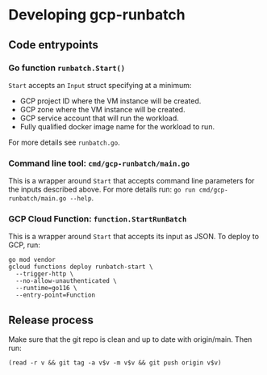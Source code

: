 # Developing gcp-runbatch

## Code entrypoints

### Go function `runbatch.Start()`

`Start` accepts an `Input` struct specifying at a minimum:

* GCP project ID where the VM instance will be created.
* GCP zone where the VM instance will be created.
* GCP service account that will run the workload.
* Fully qualified docker image name for the workload to run.

For more details see `runbatch.go`.

### Command line tool: `cmd/gcp-runbatch/main.go`

This is a wrapper around `Start` that accepts command line parameters for the
inputs described above. For more details run:
`go run cmd/gcp-runbatch/main.go --help`.

### GCP Cloud Function: `function.StartRunBatch`

This is a wrapper around `Start` that accepts its input as JSON. To deploy to
GCP, run:

```
go mod vendor
gcloud functions deploy runbatch-start \
  --trigger-http \
  --no-allow-unauthenticated \
  --runtime=go116 \
  --entry-point=Function
```

## Release process

Make sure that the git repo is clean and up to date with origin/main. Then run:

```
(read -r v && git tag -a v$v -m v$v && git push origin v$v)
```
